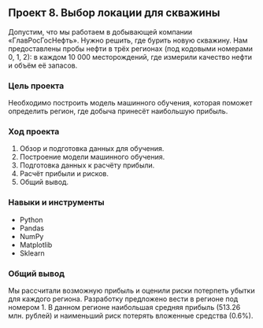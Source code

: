 ## Проект 8. Выбор локации для скважины

Допустим, что мы работаем в добывающей компании «ГлавРосГосНефть». Нужно решить, где бурить новую скважину. Нам предоставлены пробы нефти в трёх регионах (под кодовыми номерами 0, 1, 2): в каждом 10 000 месторождений, где измерили качество нефти и объём её запасов.

### Цель проекта

Необходимо построить модель машинного обучения, которая поможет определить регион, где добыча принесёт наибольшую прибыль.

### Ход проекта

1. Обзор и подготовка данных для обучения.
2. Построение модели машинного обучения.
3. Подготовка данных к расчёту прибыли.
4. Расчёт прибыли и рисков.
5. Общий вывод.

### Навыки и инструменты

- Python
- Pandas
- NumPy
- Matplotlib
- Sklearn

### Общий вывод

Мы рассчитали возможную прибыль и оценили риски потерпеть убытки для каждого региона. Разработку предложено вести в регионе под номером 1. В данном регионе наибольшая средняя прибыль (513.26 млн. рублей) и наименьший риск потерять вложенные средства (0.6%).
